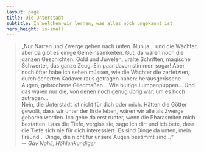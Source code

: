 ```yaml
---
layout: page
title: Die Unterstadt
subtitle: In welchem wir lernen, was alles noch ungekannt ist
hero_height: is-small
---
```


> „Nur Narren und Zwerge gehen nach unten. Nun ja... und die Wächter, aber da gibt es einige Gemeinsamkeiten. Gut, da wären noch die ganzen Geschichten: Gold und Juwelen, uralte Schriften, magische Schwerter, das ganze Zeug. Ein paar davon stimmen sogar! Aber noch öfter habe ich sehen müssen, wie die Wächter die zerfetzten, durchlöcherten Kadaver raus getragen haben: herausgerissene Augen, gebrochene Gliedmaßen... Wie blutige Lumpenpuppen... Und das waren nur die, von denen noch genug übrig war, um es hoch zutragen...  
> Nein, die Unterstadt ist nicht für dich oder mich. Hätten die Götter gewollt, dass wir unter der Erde leben, wären wir alle als Zwerge geboren worden. Ich gehe da erst runter, wenn die Pharasmiten mich bestatten. Lass die Tiefe, vergiss sie, sage ich dir; und ich bete, dass die Tiefe sich nie für dich interessiert. Es sind Dinge da unten, mein Freund... Dinge, die nicht für unsere Augen bestimmt sind...“  
> -- <cite>Gav Nahli, Höhlenkundiger</cite>  
